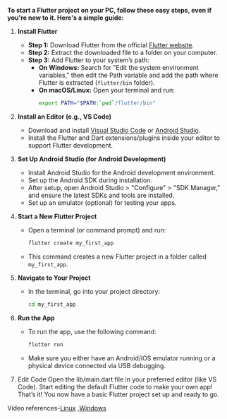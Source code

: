 **To start a Flutter project on your PC, follow these easy steps, even if you're new to it. Here's a simple guide:**

1. **Install Flutter**
    - **Step 1:** Download Flutter from the official [Flutter website](https://flutter.dev/docs/get-started/install).
    - **Step 2:** Extract the downloaded file to a folder on your computer.
    - **Step 3:** Add Flutter to your system’s path:
        - **On Windows:** Search for "Edit the system environment variables," then edit the Path variable and add the path where Flutter is extracted (`flutter/bin` folder).
        - **On macOS/Linux:** Open your terminal and run:
            ```bash
            export PATH="$PATH:`pwd`/flutter/bin"
            ```

2. **Install an Editor (e.g., VS Code)**
    - Download and install [Visual Studio Code](https://code.visualstudio.com/) or [Android Studio](https://developer.android.com/studio).
    - Install the Flutter and Dart extensions/plugins inside your editor to support Flutter development.

3. **Set Up Android Studio (for Android Development)**
    - Install Android Studio for the Android development environment.
    - Set up the Android SDK during installation.
    - After setup, open Android Studio > "Configure" > "SDK Manager," and ensure the latest SDKs and tools are installed.
    - Set up an emulator (optional) for testing your apps.

4. **Start a New Flutter Project**
    - Open a terminal (or command prompt) and run:
        ```bash
        flutter create my_first_app
        ```
    - This command creates a new Flutter project in a folder called `my_first_app`.

5. **Navigate to Your Project**
    - In the terminal, go into your project directory:
        ```bash
        cd my_first_app
        ```

6. **Run the App**
    - To run the app, use the following command:
        ```bash
        flutter run
        ```
    - Make sure you either have an Android/iOS emulator running or a physical device connected via USB debugging.

7. Edit Code
        Open the lib/main.dart file in your preferred editor (like VS Code).
        Start editing the default Flutter code to make your own app!
        That’s it! You now have a basic Flutter project set up and ready to go.

Video references-[Linux](https://youtu.be/mtqTnGAAHw0?si=5oLPyoDJUqG0TpQh) ,[Windows](https://youtu.be/bt58doQ_-tQ?si=uwObGhM65iLH2Xi0) 
